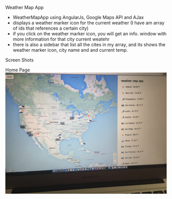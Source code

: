 Weather Map App
 - WeatherMapApp using AngularJs, Google Maps API and AJax
 - displays a weather marker icon for the current weather (I have am array of ids that references a certain city)
 - if you click on the weather marker icon, you will get an info. window with more information for that city current weatehr
 - there is also a sidebar that list all the cites in my array, and its shows the weather marker icon, city name and and current temp. 

Screen Shots

Home Page
![alt tag](https://raw.githubusercontent.com/ShandaQ/WeatherMapApp/master/IMG_1763.JPG)

